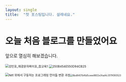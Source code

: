 ```yaml
---
layout: single
title:  "첫 포스팅입니다. 설레네요."
---
```


# 오늘 처음 블로그를 만들었어요

앞으로 열심히 해보겠습니다.





<img src="C:\Dev\GitRepository\GitBlog\images\2023-03-25-first\강민호_재광윤하짜이호_참교육1.png" alt="강민호_재광윤하짜이호_참교육1" style="zoom: 67%;" />

<img src="C:\Dev\GitRepository\GitBlog\images\2023-03-25-first\250B454E550D94CB25.jpg" alt="250B454E550D94CB25" style="zoom:67%;" />

<img src="C:\Dev\GitRepository\GitBlog\images\2023-03-25-first\.Net 위에서 구동하는 프로그래밍 언어들 변환 과정.png" alt="Net 위에서 구동하는 프로그래밍 언어들 변환 과정" style="zoom: 67%;" /><img src="C:\Dev\GitRepository\GitBlog\images\2023-03-25-first\6bd8407bf6d5ceee8602e3fad4c3511f093523.jpg" alt="6bd8407bf6d5ceee8602e3fad4c3511f093523" style="zoom: 50%;" />

